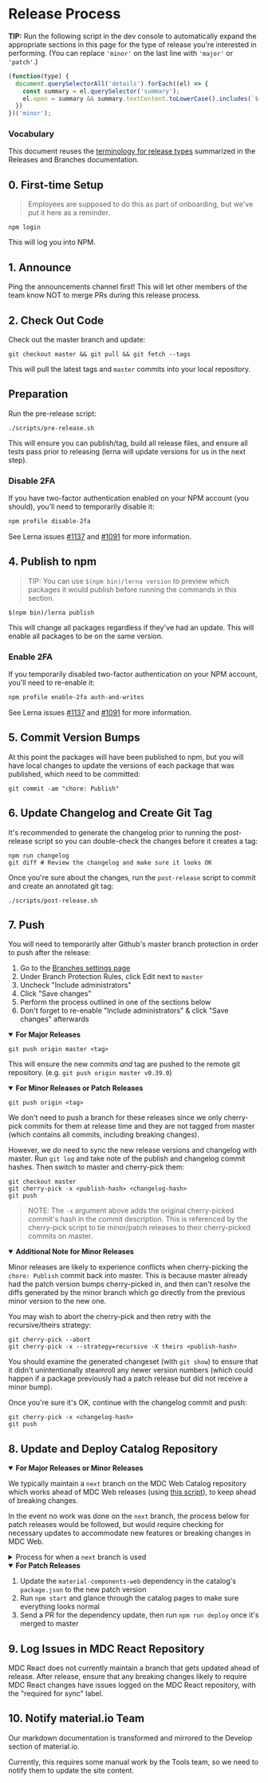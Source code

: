 # Release Process

**TIP:** Run the following script in the dev console to automatically expand the appropriate sections in this page for
the type of release you're interested in performing.
(You can replace `'minor'` on the last line with `'major'` or `'patch'`.)

```js
(function(type) {
  document.querySelectorAll('details').forEach((el) => {
    const summary = el.querySelector('summary');
    el.open = summary && summary.textContent.toLowerCase().includes(`${type} release`);
  })
})('minor');
```

### Vocabulary

This document reuses the [terminology for release types](./releases-and-branches.md#release-types) summarized in the
Releases and Branches documentation.

## 0. First-time Setup

> Employees are supposed to do this as part of onboarding, but we've put it here
> as a reminder.

`npm login`

This will log you into NPM.

## 1. Announce

Ping the announcements channel first! This will let other members of the
team know NOT to merge PRs during this release process.

## 2. Check Out Code

Check out the master branch and update:

```
git checkout master && git pull && git fetch --tags
```

This will pull the latest tags and `master` commits into your local repository.

## Preparation

Run the pre-release script:

`./scripts/pre-release.sh`

This will ensure you can publish/tag, build all release files, and ensure all tests
pass prior to releasing (lerna will update versions for us in the next step).

### Disable 2FA

If you have two-factor authentication enabled on your NPM account (you should), you'll need to temporarily disable it:

```bash
npm profile disable-2fa
```

See Lerna issues [#1137](https://github.com/lerna/lerna/issues/1137) and [#1091](https://github.com/lerna/lerna/issues/1091) for more information.

## 4. Publish to npm

> TIP: You can use `$(npm bin)/lerna version` to preview which packages it would publish before running the
> commands in this section.

```
$(npm bin)/lerna publish
```

This will change all packages regardless if they've had an update. This will enable all packages to be on the same version.

### Enable 2FA

If you temporarily disabled two-factor authentication on your NPM account, you'll need to re-enable it:

```bash
npm profile enable-2fa auth-and-writes
```

See Lerna issues [#1137](https://github.com/lerna/lerna/issues/1137) and [#1091](https://github.com/lerna/lerna/issues/1091) for more information.

## 5. Commit Version Bumps

At this point the packages will have been published to npm, but you will have local changes to update the versions of
each package that was published, which need to be committed:

```
git commit -am "chore: Publish"
```

## 6. Update Changelog and Create Git Tag

It's recommended to generate the changelog prior to running the post-release script so you can double-check the changes
before it creates a tag:

```
npm run changelog
git diff # Review the changelog and make sure it looks OK
```

Once you're sure about the changes, run the `post-release` script to commit and create an annotated git tag:

```
./scripts/post-release.sh
```

## 7. Push

You will need to temporarily alter Github's master branch protection in order to push after the release:

1. Go to the [Branches settings page](https://github.com/material-components/material-components-web/settings/branches)
2. Under Branch Protection Rules, click Edit next to `master`
3. Uncheck "Include administrators"
4. Click "Save changes"
5. Perform the process outlined in one of the sections below
6. Don't forget to re-enable "Include administrators" & click "Save changes" afterwards

<details open>
  <summary><strong>For Major Releases</strong></summary>

```
git push origin master <tag>
```

This will ensure the new commits *and* tag are pushed to the remote git repository.
(e.g. `git push origin master v0.39.0`)

</details>

<details open>
  <summary><strong>For Minor Releases or Patch Releases</strong></summary>

```
git push origin <tag>
```

We don't need to push a branch for these releases since we only cherry-pick commits for them at release time and they
are not tagged from master (which contains all commits, including breaking changes).

However, we *do* need to sync the new release versions and changelog with master. Run `git log` and take note of the
publish and changelog commit hashes. Then switch to master and cherry-pick them:

```
git checkout master
git cherry-pick -x <publish-hash> <changelog-hash>
git push
```

> NOTE: The `-x` argument above adds the original cherry-picked commit's hash in the commit description.
> This is referenced by the cherry-pick script to tie minor/patch releases to their cherry-picked commits on master.

  <details open>
    <summary><strong>Additional Note for Minor Releases</strong></summary>

Minor releases are likely to experience conflicts when cherry-picking the `chore: Publish` commit back into master.
This is because master already had the patch version bumps cherry-picked in, and then can't resolve the diffs generated
by the minor branch which go directly from the previous minor version to the new one.

You may wish to abort the cherry-pick and then retry with the recursive/theirs strategy:

```
git cherry-pick --abort
git cherry-pick -x --strategy=recursive -X theirs <publish-hash>
```

You should examine the generated changeset (with `git show`) to ensure that it didn't unintentionally steamroll any
newer version numbers (which could happen if a package previously had a patch release but did not receive a minor bump).

Once you're sure it's OK, continue with the changelog commit and push:

```
git cherry-pick -x <changelog-hash>
git push
```

  </details>

</details>

## 8. Update and Deploy Catalog Repository

<details open>
  <summary><strong>For Major Releases or Minor Releases</strong></summary>

We typically maintain a `next` branch on the MDC Web Catalog repository which works ahead of MDC Web releases
(using [this script](https://gist.github.com/kfranqueiro/d06c7073c5012de3edb6c5875d6a4a50)), to keep ahead of breaking changes.

In the event no work was done on the `next` branch, the process below for patch releases would be followed, but would require
checking for necessary updates to accommodate new features or breaking changes in MDC Web.

  <details>
    <summary>Process for when a <code>next</code> branch is used</summary>

1. Ensure you have the latest `master` checked out: `git checkout master && git pull`
1. Create a new branch, e.g.: `git checkout -b chore/1.0.0`
1. Merge `next` into the branch: `git merge next`
1. Deal with any conflicts if necessary
1. Update `package.json` to reference the newly-released minor version of `material-components-web`
1. `rm -rf node_modules && npm i` to cause `package-lock.json` to update
1. `npm start` and test the catalog, in case any further breaking changes occurred since the updates on `next`
1. `npm run build` to double-check that there are no unforeseen errors when building resources for deployment
1. If necessary, perform additional changes and commit them to the chore branch
1. Push the chore branch and send a pull request for one last review
1. Squash and merge the PR in GitHub
1. Update your local `master` branch and deploy:
   1. `git checkout master && git pull`
   1. `npm start` if you want to double-check one last time (`master` should contain the same changes you tested in your PR)
   1. `npm run deploy`
1. Reset the `next` branch against master to be reused for the next release (this will change the `next` branch's history):
   1. `git checkout next`
   1. `git fetch origin && git reset --hard origin/master`
   1. [Temporarily unprotect the next branch](https://github.com/material-components/material-components-web-catalog/settings/branches)
      by changing the `[mn][ae][sx]t*` rule match to just `master`
      (this looks weird, but GitHub chose to use limited fnmatch syntax rather than RegExp, for some reason)
   1. `git push -f origin next`
   1. Re-protect the `next` branch by changing the `master` rule match back to `[mn][ae][sx]t*`

  </details>

</details>

<details open>
  <summary><strong>For Patch Releases</strong></summary>

1. Update the `material-components-web` dependency in the catalog's `package.json` to the new patch version
1. Run `npm start` and glance through the catalog pages to make sure everything looks normal
1. Send a PR for the dependency update, then run `npm run deploy` once it's merged to master

</details>

## 9. Log Issues in MDC React Repository

MDC React does not currently maintain a branch that gets updated ahead of release.
After release, ensure that any breaking changes likely to require MDC React changes have issues logged on the
MDC React repository, with the "required for sync" label.

## 10. Notify material.io Team

Our markdown documentation is transformed and mirrored to the Develop section of material.io.

Currently, this requires some manual work by the Tools team, so we need to notify them to update the site content.

